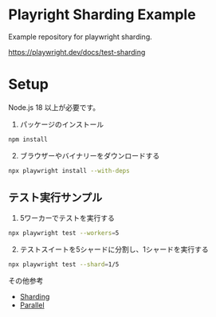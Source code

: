 # Playright Sharding Example
 Example repository for playwright sharding.

https://playwright.dev/docs/test-sharding

# Setup

Node.js 18 以上が必要です。

1. パッケージのインストール

```bash
npm install
```

2. ブラウザーやバイナリーをダウンロードする

```bash
npx playwright install --with-deps
```

## テスト実行サンプル

1. 5ワーカーでテストを実行する

```bash
npx playwright test --workers=5
```

2. テストスイートを5シャードに分割し、1シャードを実行する

```bash
npx playwright test --shard=1/5
```

その他参考

- [Sharding](https://playwright.dev/docs/test-sharding)
- [Parallel](https://playwright.dev/docs/test-parallel)